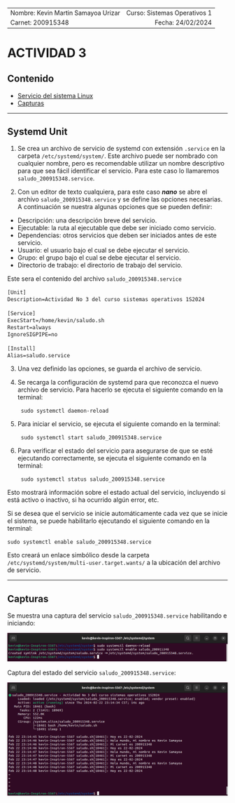 |              |                |
|    :---      |      ---:      |
| Nombre: Kevin Martin Samayoa Urizar | Curso: Sistemas Operativos 1 |
| Carnet: 200915348                   | Fecha: 24/02/2024            |

# ACTIVIDAD 3

## Contenido
- [Servicio del sistema Linux](#servicio)
- [Capturas](#capturas)

---

<a name="servicio"></a>
## Systemd Unit 

1. Se crea un archivo de servicio de systemd con extensión `.service` en la carpeta `/etc/systemd/system/`. Este archivo puede ser nombrado con cualquier nombre, pero es recomendable utilizar un nombre descriptivo para que sea fácil identificar el servicio. Para este caso lo llamaremos `saludo_200915348.service`.

2. Con un editor de texto cualquiera, para este caso ***nano*** se abre el archivo `saludo_200915348.service` y se define las opciones necesarias. A continuación se nuestra algunas opciones que se pueden definir:

* Descripción: una descripción breve del servicio.
* Ejecutable: la ruta al ejecutable que debe ser iniciado como servicio.
* Dependencias: otros servicios que deben ser iniciados antes de este servicio.
* Usuario: el usuario bajo el cual se debe ejecutar el servicio.
* Grupo: el grupo bajo el cual se debe ejecutar el servicio.
* Directorio de trabajo: el directorio de trabajo del servicio.

Este sera el contenido del archivo `saludo_200915348.service`

```
[Unit]
Description=Actividad No 3 del curso sistemas operativos 1S2024

[Service]
ExecStart=/home/kevin/saludo.sh            
Restart=always
IgnoreSIGPIPE=no

[Install]
Alias=saludo.service
```
3. Una vez definido las opciones, se guarda el archivo de servicio.

4. Se recarga la configuración de systemd para que reconozca el nuevo archivo de servicio. Para hacerlo se ejecuta el siguiente comando en la terminal:

        sudo systemctl daemon-reload

5. Para iniciar el servicio, se ejecuta el siguiente comando en la terminal:

        sudo systemctl start saludo_200915348.service

6. Para verificar el estado del servicio para asegurarse de que se esté ejecutando correctamente, se ejecuta el siguiente comando en la terminal:

        sudo systemctl status saludo_200915348.service

Esto mostrará información sobre el estado actual del servicio, incluyendo si está activo o inactivo, si ha ocurrido algún error, etc.

Si se desea que el servicio se inicie automáticamente cada vez que se inicie el sistema, se puede habilitarlo ejecutando el siguiente comando en la terminal:

```
sudo systemctl enable saludo_200915348.service
```

Esto creará un enlace simbólico desde la carpeta `/etc/systemd/system/multi-user.target.wants/` a la ubicación del archivo de servicio.

---

<a name="capturas"></a>
## Capturas

Se muestra una captura del servicio `saludo_200915348.service` habilitando e iniciando:

![enable](capturas/enable.png)

Captura del estado del servicio `saludo_200915348.service`:

![status](capturas/status.png)
